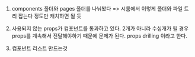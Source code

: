 1. components 폴더와 pages 폴더를 나눠봤다
=> 시룸에서 이렇게 폴더와 파일 트리 잡는다 정도만 캐치하면 될 듯

2. 사용되지 않는 props가 컴포넌트를 통과하고 있다. 2개가 아니라 수십개가 될 경우 props를 계속해서 전달해야하기 때문에 문제가 된다. 
props drilling 이라고 한다.

3. 컴포넌트 리스트 만드는것